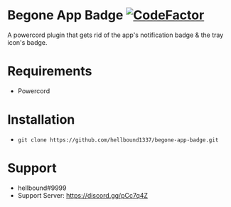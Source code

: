 # Begone App Badge [![CodeFactor](https://www.codefactor.io/repository/github/hellbound1337/begone-app-badge/badge)](https://www.codefactor.io/repository/github/hellbound1337/begone-app-badge)

A powercord plugin that gets rid of the app's notification badge & the tray icon's badge.

# Requirements

-  Powercord

# Installation

-  `git clone https://github.com/hellbound1337/begone-app-badge.git`

# Support

-  hellbound#9999
-  Support Server: https://discord.gg/pCc7q4Z
